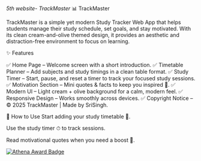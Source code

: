 *5th website- TrackMaster*
📊 TrackMaster

TrackMaster is a simple yet modern Study Tracker Web App that helps students manage their study schedule, set goals, and stay motivated. With its clean cream-and-olive themed design, it provides an aesthetic and distraction-free environment to focus on learning.

✨ Features

✅ Home Page – Welcome screen with a short introduction.
✅ Timetable Planner – Add subjects and study timings in a clean table format.
✅ Study Timer – Start, pause, and reset a timer to track your focused study sessions.
✅ Motivation Section – Mini quotes & facts to keep you inspired 📌.
✅ Modern UI – Light cream + olive background for a calm, modern feel.
✅ Responsive Design – Works smoothly across devices.
✅ Copyright Notice – © 2025 TrackMaster | Made by SriSingh.


🚀 How to Use
Start adding your study timetable 📝.

Use the study timer ⏱ to track sessions.

Read motivational quotes when you need a boost 🌟.







[![Athena Award Badge](https://img.shields.io/endpoint?url=https%3A%2F%2Faward.athena.hackclub.com%2Fapi%2Fbadge)](https://award.athena.hackclub.com?utm_source=readme)
